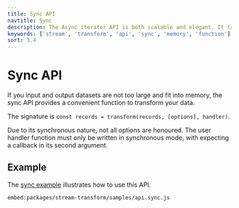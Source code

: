 ```yaml
---
title: Sync API
navtitle: Sync
description: The Async iterator API is both scalable and elegant. It takes advantage of the native Readable Stream API upon which the parser is build to iterate over the parsed records.
keywords: ['stream', 'transform', 'api', 'sync', 'memory', 'function']
sort: 3.4
---
```


# Sync API

If you input and output datasets are not too large and fit into memory, the sync API provides a convenient function to transform your data.

The signature is `const records = transform(records, [options], handler)`.

Due to its synchronous nature, not all options are honoured. The user handler function must only be written in synchronous mode, with expecting a callback in its second argument.

## Example

The [sync example](https://github.com/adaltas/node-csv/blob/master/packages/stream-transform/samples/api.sync.js) illustrates how to use this API.

`embed:packages/stream-transform/samples/api.sync.js`
